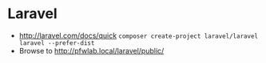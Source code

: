 # Laravel

- http://laravel.com/docs/quick ```composer create-project laravel/laravel laravel --prefer-dist```
- Browse to http://pfwlab.local/laravel/public/
